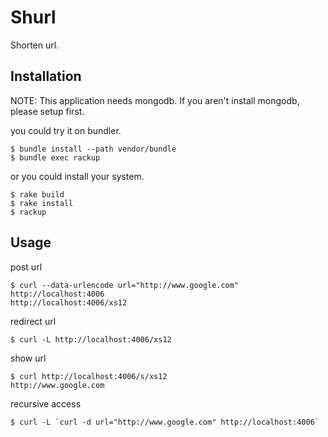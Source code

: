# Shurl

Shorten url.

## Installation

NOTE:
    This application needs mongodb.
    If you aren't install mongodb, please setup first.

you could try it on bundler.

    $ bundle install --path vendor/bundle
    $ bundle exec rackup

or you could install your system.

    $ rake build
    $ rake install
    $ rackup

## Usage

post url

    $ curl --data-urlencode url="http://www.google.com" http://localhost:4006
    http://localhost:4006/xs12

redirect url

    $ curl -L http://localhost:4006/xs12

show url

    $ curl http://localhost:4006/s/xs12
    http://www.google.com

recursive access

    $ curl -L `curl -d url="http://www.google.com" http://localhost:4006`

